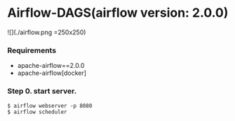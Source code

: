 # Airflow-DAGS(airflow version: 2.0.0)
![](./airflow.png =250x250)

### Requirements
- apache-airflow==2.0.0
- apache-airflow[docker]

### Step 0. start server.
```shell
$ airflow webserver -p 8080
$ airflow scheduler
```
